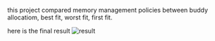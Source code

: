 this project compared memory management policies between buddy allocatiom, best fit, worst fit, first fit.

here is the final result 
![result](image.jpg)